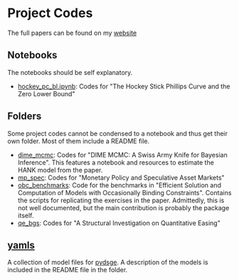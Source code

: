 
# Project Codes

The full papers can be found on my [website](gregorboehl.com)

## Notebooks

The notebooks should be self explanatory.

* [hockey_pc_bl.ipynb](https://github.com/gboehl/projectlib/tree/master/hockey_pc_bl.ipynb): Codes for "The Hockey Stick Phillips Curve and the Zero Lower Bound"


## Folders

Some project codes cannot be condensed to a notebook and thus get their own folder. Most of them include a README file.

* [dime_mcmc](https://github.com/gboehl/projectlib/tree/master/dime_mcmc): Codes for "DIME MCMC: A Swiss Army Knife for Bayesian Inference". This features a notebook and resources to estimate the HANK model from the paper.
* [mp_spec](https://github.com/gboehl/projectlib/tree/master/mc_spec): Codes for "Monetary Policy and Speculative Asset Markets"
* [obc_benchmarks](https://github.com/gboehl/projectlib/tree/master/obc_benchmarks): Code for the benchmarks in "Efficient Solution and Computation of Models with Occasionally Binding Constraints". Contains the scripts for replicating the exercises in the paper. Admittedly, this is not well documented, but the main contribution is probably the package itself.
* [qe_bgs](https://github.com/gboehl/projectlib/tree/master/qe_bgs): Codes for "A Structural Investigation on Quantitative Easing"

## [yamls](https://github.com/gboehl/projectlib/tree/master/yamls)

A collection of model files for [pydsge](https://github.com/gboehl/pydsge). A description of the models is included in the README file in the folder.

